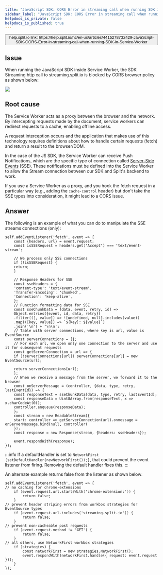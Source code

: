 ```yaml
---
title: "JavaScript SDK: CORS Error in streaming call when running SDK in Service Worker"
sidebar_label: "JavaScript SDK: CORS Error in streaming call when running SDK in Service Worker"
helpdocs_is_private: false
helpdocs_is_published: true
---
```


<p>
  <button style={{borderRadius:'8px', border:'1px', fontFamily:'Courier New', fontWeight:'800', textAlign:'left'}}> help.split.io link: https://help.split.io/hc/en-us/articles/4415278732429-JavaScript-SDK-CORS-Error-in-streaming-call-when-running-SDK-in-Service-Worker </button>
</p>

## Issue

When running the JavaScript SDK inside Service Worker, the SDK Streaming http call to streaming.split.io is blocked by CORS browser policy as shown below:

![](https://help.split.io/hc/article_attachments/4415274038285)

## Root cause

The Service Worker acts as a proxy between the browser and the network. By intercepting requests made by the document, service workers can redirect requests to a cache, enabling offline access.

A request interception occurs and the application that makes use of this technology requires definitions about how to handle certain requests (fetch) and return a result to the browser/DOM.

In the case of the JS SDK, the Service Worker can receive Push Notifications, which are the specific type of connection called [Server-Side Events](https://developer.mozilla.org/en-US/docs/Web/API/Server-sent_events/Using_server-sent_events) (SSE). These notifications must be defined into the Service Worker to allow the Stream connection between our SDK and Split's backend to work. 

If you use a Service Worker as a proxy, and you hook the fetch request in a particular way (e.g., adding the `cache-control` header) but don't take the SSE types into consideration, it might lead to a CORS issue.

## Answer

The following is an example of what you can do to manipulate the SSE streams connections (only):
```
self.addEventListener('fetch', event => {
    const {headers, url} = event.request;
    const isSSERequest = headers.get('Accept') === 'text/event-stream';

    // We process only SSE connections
    if (!isSSERequest) {
    return;
    }

    // Response Headers for SSE
    const sseHeaders = {
    'content-type': 'text/event-stream',
    'Transfer-Encoding': 'chunked',
    'Connection': 'keep-alive',
    };
    // Function formatting data for SSE
    const sseChunkData = (data, event, retry, id) =>
    Object.entries({event, id, data, retry})
    .filter(([, value]) => ![undefined, null].includes(value))
    .map(([key, value]) => `${key}: ${value}`)
    .join('\n') + '\n\n';
    // Table with server connections, where key is url, value is EventSource
    const serverConnections = {};
    // For each url, we open only one connection to the server and use it for subsequent requests
    const getServerConnection = url => {
    if (!serverConnections[url]) serverConnections[url] = new EventSource(url);

    return serverConnections[url];
    };
    // When we receive a message from the server, we forward it to the browser
    const onServerMessage = (controller, {data, type, retry, lastEventId}) => {
    const responseText = sseChunkData(data, type, retry, lastEventId);
    const responseData = Uint8Array.from(responseText, x => x.charCodeAt(0));
    controller.enqueue(responseData);
    };
    const stream = new ReadableStream({
    start: controller => getServerConnection(url).onmessage = onServerMessage.bind(null, controller)
    });
    const response = new Response(stream, {headers: sseHeaders});

    event.respondWith(response);
});
 ```

:::info
If a defaultHandler is set to `NetworkFirst [setDefaultHandler(newNetworkFirst());]`, that could prevent the event listener from firing.  Removing the default handler fixes this.
:::

An alternate example returns false from the listener as shown below:
```
self.addEventListener('fetch', event => {
// no caching for chrome-extensions
    if (event.request.url.startsWith('chrome-extension:')) {
        return false;
    }
// prevent header striping errors from workbox strategies for EventSource types
    if (event.request.url.includes('streaming.split.io')) {
        return false;
    }
// prevent non-cacheable post requests
    if (event.request.method != 'GET') {
        return false;
    }
// all others, use NetworkFirst workbox strategies
    if (strategies) {
        const networkFirst = new strategies.NetworkFirst();
        event.respondWith(networkFirst.handle({ request: event.request }));
    }
});
```